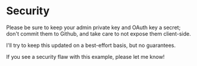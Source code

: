 # Security

Please be sure to keep your admin private key and OAuth key a secret; don't
commit them to Github, and take care to not expose them client-side.

I'll try to keep this updated on a best-effort basis, but no guarantees.

If you see a security flaw with this example, please let me know!
